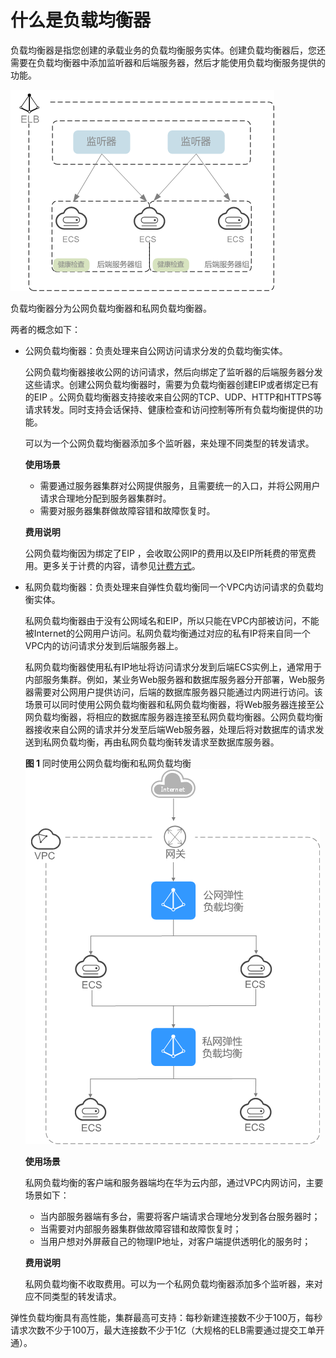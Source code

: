 # 什么是负载均衡器<a name="zh-cn_topic_0166333708"></a>

负载均衡器是指您创建的承载业务的负载均衡服务实体。创建负载均衡器后，您还需要在负载均衡器中添加监听器和后端服务器，然后才能使用负载均衡服务提供的功能。

![](figures/zh-cn_image_0198607891.png)

负载均衡器分为公网负载均衡器和私网负载均衡器。

两者的概念如下：

-   公网负载均衡器：负责处理来自公网访问请求分发的负载均衡实体。

    公网负载均衡器接收公网的访问请求，然后向绑定了监听器的后端服务器分发这些请求。创建公网负载均衡器时，需要为负载均衡器创建EIP或者绑定已有的EIP 。公网负载均衡器支持接收来自公网的TCP、UDP、HTTP和HTTPS等请求转发。同时支持会话保持、健康检查和访问控制等所有负载均衡提供的功能。

    可以为一个公网负载均衡器添加多个监听器，来处理不同类型的转发请求。

    **使用场景**

    -   需要通过服务器集群对公网提供服务，且需要统一的入口，并将公网用户请求合理地分配到服务器集群时。
    -   需要对服务器集群做故障容错和故障恢复时。

    **费用说明**

    公网负载均衡因为绑定了EIP ，会收取公网IP的费用以及EIP所耗费的带宽费用。更多关于计费的内容，请参见[计费方式](https://support.huaweicloud.com/price-elb/zh-cn_topic_0088442012.html)。

-   私网负载均衡器：负责处理来自弹性负载均衡同一个VPC内访问请求的负载均衡实体。

    私网负载均衡器由于没有公网域名和EIP，所以只能在VPC内部被访问，不能被Internet的公网用户访问。私网负载均衡通过对应的私有IP将来自同一个VPC内的访问请求分发到后端服务器上。

    私网负载均衡器使用私有IP地址将访问请求分发到后端ECS实例上，通常用于内部服务集群。例如，某业务Web服务器和数据库服务器分开部署，Web服务器需要对公网用户提供访问，后端的数据库服务器只能通过内网进行访问。该场景可以同时使用公网负载均衡器和私网负载均衡器，将Web服务器连接至公网负载均衡器，将相应的数据库服务器连接至私网负载均衡器。公网负载均衡器接收来自公网的请求并分发至后端Web服务器，处理后将对数据库的请求发送到私网负载均衡，再由私网负载均衡转发请求至数据库服务器。

    **图 1**  同时使用公网负载均衡和私网负载均衡<a name="fig8588555171516"></a>  
    ![](figures/同时使用公网负载均衡和私网负载均衡.png "同时使用公网负载均衡和私网负载均衡")

    **使用场景**

    私网负载均衡的客户端和服务器端均在华为云内部，通过VPC内网访问，主要场景如下：

    -   当内部服务器端有多台，需要将客户端请求合理地分发到各台服务器时；
    -   当需要对内部服务器集群做故障容错和故障恢复时；
    -   当用户想对外屏蔽自己的物理IP地址，对客户端提供透明化的服务时；

    **费用说明**

    私网负载均衡不收取费用。可以为一个私网负载均衡器添加多个监听器，来对应不同类型的转发请求。


弹性负载均衡具有高性能，集群最高可支持：每秒新建连接数不少于100万，每秒请求次数不少于100万，最大连接数不少于1亿（大规格的ELB需要通过提交工单开通）。

